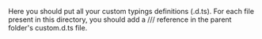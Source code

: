 Here you should put all your custom typings definitions (.d.ts).
For each file present in this directory, you should add a /// reference in the parent folder's custom.d.ts file.
